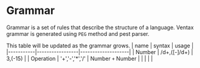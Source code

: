 # Grammar

Grammar is a set of rules that describe the structure of a language. Ventax grammar is generated using `PEG` method and pest parser.


This table will be updated as the grammar grows.
| name      | syntax          | usage              |
|-----------|-----------------|--------------------|
| Number    | /d+,([-]/d+)    | 3,(-15)            |
| Operation | '+','-','*','/' | Number `+` Number  |
|           |                 |                    |
